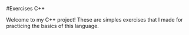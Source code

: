 #Exercises C++

Welcome to my C++ project! These are simples exercises that I made for practicing the basics of this language.